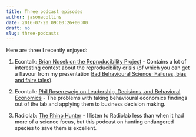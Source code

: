 ```yaml
---
title: Three podcast episodes
author: jasonacollins
date: 2016-07-20 09:00:26+00:00
draft: no
slug: three-podcasts
---
```


Here are three I recently enjoyed:

  1. Econtalk:[ Brian Nosek on the Reproducibility Project](http://www.econtalk.org/archives/2015/11/brian_nosek_on.html) - Contains a lot of interesting context about the reproducibility crisis (of which you can get a flavour from my presentation [Bad Behavioural Science: Failures, bias and fairy tales](https://www.jasoncollins.blog/bad-behavioural-science-failures-bias-and-fairy-tales/)).

  2. Econtalk: [Phil Rosenzweig on Leadership, Decisions, and Behavioral Economics](http://www.econtalk.org/archives/2015/04/phil_rosenzweig.html) - The problems with taking behavioural economics findings out of the lab and applying them to business decision making.

  3. Radiolab: [The Rhino Hunter](http://www.radiolab.org/story/rhino-hunter/) - I listen to Radiolab less than when it had more of a science focus, but this podcast on hunting endangered species to save them is excellent.


